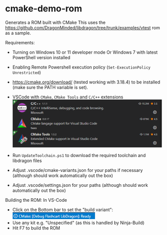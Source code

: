 # cmake-demo-rom
Generates a ROM built with CMake
This uses the https://github.com/DragonMinded/libdragon/tree/trunk/examples/vtest rom as a sample.

Requirements:
* Turning on Windows 10 or 11 developer mode Or Windows 7 with latest PowerShell version installed
* Enabling Remote Powershell execution policy (`Set-ExecutionPolicy Unrestricted`)
* https://cmake.org/download/ (tested working with 3.18.4) to be installed (make sure the PATH variable is set).
* VSCode with `CMake`, `CMake Tools` and `C/C++` extensions
![Required VSCode Extensions](vscode-extensions.png)

* Run `UpdateToolchain.ps1` to download the required toolchain and libdragon files
* Adjust .vscode/cmake-variants.json for your paths if necessary (although should work automatically out the box)
* Adjust .vscode/settings.json for your paths (although should work automatically out the box)

Building the ROM:
In VS-Code
* Click on the Bottom bar to set the "build variant": ![CMake variant](vscode-set-variant.png)
* Use any kit e.g. "Unspecified" (as this is handled by Ninja-Build)
* Hit F7 to build the ROM
